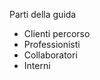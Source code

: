 Parti della guida

- Clienti percorso
- Professionisti 
- Collaboratori 
- Interni
<!--stackedit_data:
eyJoaXN0b3J5IjpbMTI3MTIzODIwXX0=
-->